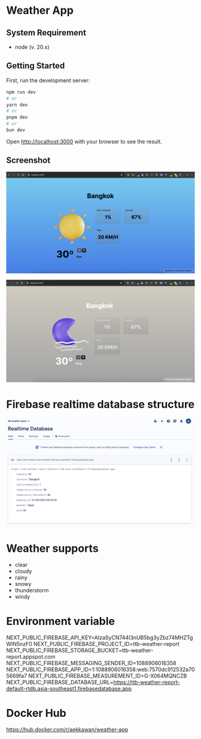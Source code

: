 # Weather App

## System Requirement

- node (v. 20.x)

## Getting Started

First, run the development server:

```bash
npm run dev
# or
yarn dev
# or
pnpm dev
# or
bun dev
```

Open [http://localhost:3000](http://localhost:3000) with your browser to see the result.

## Screenshot

![alt text](https://github.com/Aekawan/ttb-weather-app/blob/main/public/screen-shots/example-app.png?raw=true)

![alt text](https://github.com/Aekawan/ttb-weather-app/blob/main/public/screen-shots/example-app-2.png?raw=true)

# Firebase realtime database structure

![alt text](https://github.com/Aekawan/ttb-weather-app/blob/main/public/screen-shots/firebase-structure.png?raw=true)

# Weather supports

- clear
- cloudy
- rainy
- snowy
- thunderstorm
- windy

# Environment variable

NEXT_PUBLIC_FIREBASE_API_KEY=AIzaSyCN744I3nUB5bg3yZbz74MHZTgWlN5nzF0
NEXT_PUBLIC_FIREBASE_PROJECT_ID=ttb-weather-report
NEXT_PUBLIC_FIREBASE_STORAGE_BUCKET=ttb-weather-report.appspot.com
NEXT_PUBLIC_FIREBASE_MESSAGING_SENDER_ID=1088906016358
NEXT_PUBLIC_FIREBASE_APP_ID=1:1088906016358:web:7570dc912532a705669fa7
NEXT_PUBLIC_FIREBASE_MEASUREMENT_ID=G-X064MQNCZB
NEXT_PUBLIC_FIREBASE_DATABASE_URL=<https://ttb-weather-report-default-rtdb.asia-southeast1.firebasedatabase.app>

# Docker Hub

<https://hub.docker.com/r/aekkawan/weather-app>
